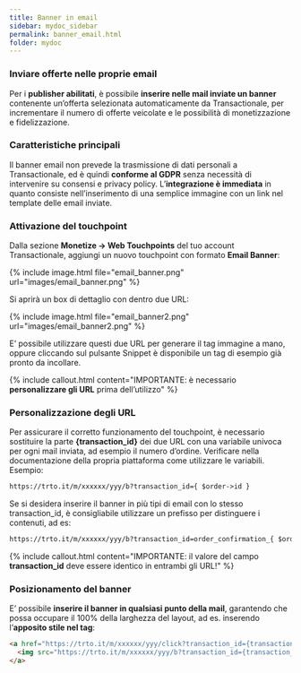 ```yaml
---
title: Banner in email
sidebar: mydoc_sidebar
permalink: banner_email.html
folder: mydoc
---
```


### Inviare offerte nelle proprie email
Per i **publisher abilitati**, è possibile **inserire nelle mail inviate un banner** contenente un’offerta selezionata automaticamente da Transactionale, per incrementare il numero di offerte veicolate e le possibilità di monetizzazione e fidelizzazione.

### Caratteristiche principali
Il banner email non prevede la trasmissione di dati personali a Transactionale, ed è quindi **conforme al GDPR** senza necessità di intervenire su consensi e privacy policy.
L’**integrazione è immediata** in quanto consiste nell’inserimento di una semplice immagine con un link nel template delle email inviate.

### Attivazione del touchpoint
Dalla sezione **Monetize -> Web Touchpoints** del tuo account Transactionale, aggiungi un nuovo touchpoint con formato **Email Banner**:

{% include image.html file="email_banner.png" url="images/email_banner.png" %}

Si aprirà un box di dettaglio con dentro due URL:

{% include image.html file="email_banner2.png" url="images/email_banner2.png" %}

E’ possibile utilizzare questi due URL per generare il tag immagine a mano, oppure cliccando sul pulsante Snippet è disponibile un tag di esempio già pronto da incollare.

{% include callout.html content="IMPORTANTE: è necessario **personalizzare gli URL** prima dell’utilizzo" %}

### Personalizzazione degli URL
Per assicurare il corretto funzionamento del touchpoint, è necessario sostituire la parte **{transaction_id}** dei due URL con una variabile univoca per ogni mail inviata, ad esempio il numero d’ordine. Verificare nella documentazione della propria piattaforma come utilizzare le variabili.
Esempio:
```html
https://trto.it/m/xxxxxx/yyy/b?transaction_id={ $order->id }
```

Se si desidera inserire il banner in più tipi di email con lo stesso transaction_id, è consigliabile utilizzare un prefisso per distinguere i contenuti, ad es:
```html
https://trto.it/m/xxxxxx/yyy/b?transaction_id=order_confirmation_{ $order->id }
```

{% include callout.html content="IMPORTANTE: il valore del campo **transaction_id** deve essere identico in entrambi gli URL!" %}


### Posizionamento del banner
E’ possibile **inserire il banner in qualsiasi punto della mail**, garantendo che possa occupare il 100% della larghezza del layout, ad es. inserendo l’**apposito stile nel tag**:

```html
<a href="https://trto.it/m/xxxxxx/yyy/click?transaction_id={transaction_id}" target="_blank">
  <img src="https://trto.it/m/xxxxxx/yyy/b?transaction_id={transaction_id}" style="width: 100%">
</a>
```
